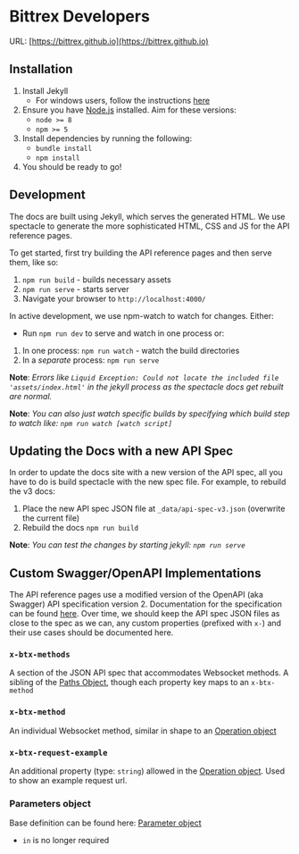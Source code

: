 # Bittrex Developers
URL: [https://bittrex.github.io](https://bittrex.github.io)


## Installation
1. Install Jekyll
    - For windows users, follow the instructions [here](https://jekyllrb.com/docs/installation/windows/#installing-jekyll)
1. Ensure you have [Node.js](https://nodejs.org/en/download/) installed. Aim for these versions:
    - `node >= 8`
    - `npm >= 5`
1. Install dependencies by running the following:
    - `bundle install`
    - `npm install`
1. You should be ready to go!

## Development
The docs are built using Jekyll, which serves the generated HTML. We use spectacle to generate the more sophisticated HTML, CSS and JS for the API reference pages.

To get started, first try building the API reference pages and then serve them, like so:
1. `npm run build` - builds necessary assets
1. `npm run serve` - starts server
1. Navigate your browser to `http://localhost:4000/` 

In active development, we use npm-watch to watch for changes. Either:
- Run `npm run dev` to serve and watch in one process
or:
1. In one process: `npm run watch` - watch the build directories
1. In a _separate_ process: `npm run serve`

**Note**: _Errors like `Liquid Exception: Could not locate the included file 'assets/index.html'` in the jekyll process as the spectacle docs get rebuilt are normal._

**Note**: _You can also just watch specific builds by specifying which build step to watch like: `npm run watch [watch script]`_

## Updating the Docs with a new API Spec
In order to update the docs site with a new version of the API spec, all you have to do is build spectacle with the new spec file.
For example, to rebuild the v3 docs:
1. Place the new API spec JSON file at `_data/api-spec-v3.json` (overwrite the current file)
1. Rebuild the docs `npm run build`

**Note**: _You can test the changes by starting jekyll: `npm run serve`_



## Custom Swagger/OpenAPI Implementations
The API reference pages use a modified version of the OpenAPI (aka Swagger) API specification version 2. Documentation for the specification can be found [here](https://swagger.io/specification/v2/). Over time, we should keep the API spec JSON files as close to the spec as we can, any custom properties (prefixed with `x-`) and their use cases should be documented here.

### `x-btx-methods`
A section of the JSON API spec that accommodates Websocket methods. A sibling of the [Paths Object](https://swagger.io/specification/v2/#pathsObject), though each property key maps to 
an `x-btx-method`

### `x-btx-method`
An individual Websocket method, similar in shape to an [Operation object](https://swagger.io/specification/v2/#operationObject)

### `x-btx-request-example`
An additional property (type: `string`) allowed in the [Operation object](https://swagger.io/specification/v2/#operationObject). Used to show an example request url.

### Parameters object
Base definition can be found here: [Parameter object](https://swagger.io/specification/v2/#parameterObject)
- `in` is no longer required
